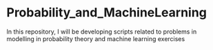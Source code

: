 # Probability_and_MachineLearning
In this repository, I will be developing scripts related to problems in modelling in probability theory and machine learning exercises
